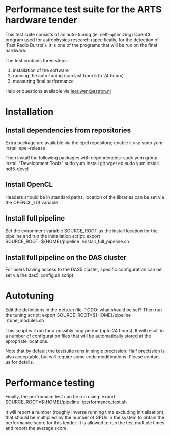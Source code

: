 # Performance test suite for the ARTS hardware tender

This test suite consists of an auto-tuning (ie. self-optimizing) OpenCL program used for astrophysics research (specifically, for the detection of 'Fast Radio Bursts').
It is one of the programs that will be run on the final hardware.

The test contains three steps:

1. installation of the software
2. running the auto-tuning (can last from 5 to 24 hours)
3. measuring final performance

Help or questions available via leeuwen@astron.nl

# Installation

## Install dependencies from repositories

Extra package are available via the epel repository; enable it via:
  sudo yum install epel-release

Then install the following packages with dependencies:
  sudo yum group install "Development Tools"
  sudo yum install git wget ed
  sudo yum install hdf5-devel

## Install OpenCL

Headers should be in standard paths, location of the libraries can be set via the OPENCL_LIB variable

## Install full pipeline

Set the evironment variable SOURCE_ROOT as the install location for the pipeline and run the installation script:
  export SOURCE_ROOT=${HOME}/pipeline
  ./install_full_pipeline.sh

## Install full pipeline on the DAS cluster

For users having access to the DAS5 cluster, specific configuration can be set via the das5_config.sh script

# Autotuning

Edit the definitions in the defs.sh file. TODO: what should be set?
Then run the tuning script:
  export SOURCE_ROOT=${HOME}/pipeline
  ./tune_modules.sh

This script will run for a possibly long period (upto 24 hours).
It will result in a number of configuration files that will be automatically stored at the apropriate locations.

Note that by default the testsuite runs in single precission.
Half precission is also acceptable, but will require some code modifications. Please contact us for details.

# Performance testing

Finally, the perfromace test can be run using:
  export SOURCE_ROOT=${HOME}/pipeline
  ./performance_test.sh

It will report a number (roughly inverse running time excluding initialization), that should be multiplied by the number of GPUs in the system to obtain the performance score for this tender.
It is allowed to run the test multiple times and report the average score.
